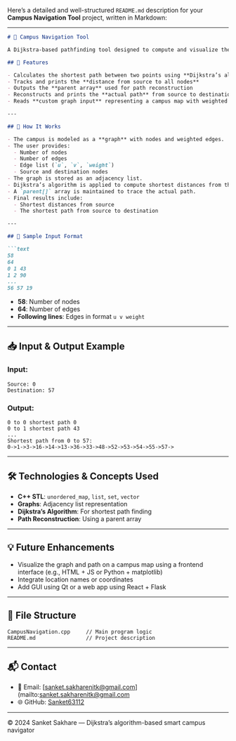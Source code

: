 Here’s a detailed and well-structured `README.md` description for your **Campus Navigation Tool** project, written in Markdown:

---

````markdown
# 🧭 Campus Navigation Tool

A Dijkstra-based pathfinding tool designed to compute and visualize the shortest path between two nodes in a **campus layout**. This project is implemented in C++ using STL containers such as `unordered_map`, `list`, `set`, and `vector`.

## 🚀 Features

- Calculates the shortest path between two points using **Dijkstra’s algorithm**
- Tracks and prints the **distance from source to all nodes**
- Outputs the **parent array** used for path reconstruction
- Reconstructs and prints the **actual path** from source to destination
- Reads **custom graph input** representing a campus map with weighted edges

---

## 🧠 How It Works

- The campus is modeled as a **graph** with nodes and weighted edges.
- The user provides:
  - Number of nodes
  - Number of edges
  - Edge list (`u`, `v`, `weight`)
  - Source and destination nodes
- The graph is stored as an adjacency list.
- Dijkstra’s algorithm is applied to compute shortest distances from the source node.
- A `parent[]` array is maintained to trace the actual path.
- Final results include:
  - Shortest distances from source
  - The shortest path from source to destination

---

## 📄 Sample Input Format

```text
58
64
0 1 43
1 2 90
...
56 57 19
````

* **58**: Number of nodes
* **64**: Number of edges
* **Following lines**: Edges in format `u v weight`

---

## 📥 Input & Output Example

### Input:

```
Source: 0  
Destination: 57
```

### Output:

```
0 to 0 shortest path 0
0 to 1 shortest path 43
...
Shortest path from 0 to 57:
0->1->3->16->14->13->36->33->48->52->53->54->55->57->
```

---

## 🛠️ Technologies & Concepts Used

* **C++ STL**: `unordered_map`, `list`, `set`, `vector`
* **Graphs**: Adjacency list representation
* **Dijkstra’s Algorithm**: For shortest path finding
* **Path Reconstruction**: Using a parent array

---

## 💡 Future Enhancements

* Visualize the graph and path on a campus map using a frontend interface (e.g., HTML + JS or Python + matplotlib)
* Integrate location names or coordinates
* Add GUI using Qt or a web app using React + Flask

---

## 📁 File Structure

```
CampusNavigation.cpp     // Main program logic
README.md                // Project description
```

---

## 📬 Contact

* 📧 Email: [sanket.sakharenitk@gmail.com](mailto:sanket.sakharenitk@gmail.com
* 🌐 GitHub: [Sanket63112](https://github.com/Sanket63112)

---

© 2024 Sanket Sakhare — Dijkstra’s algorithm-based smart campus navigator

